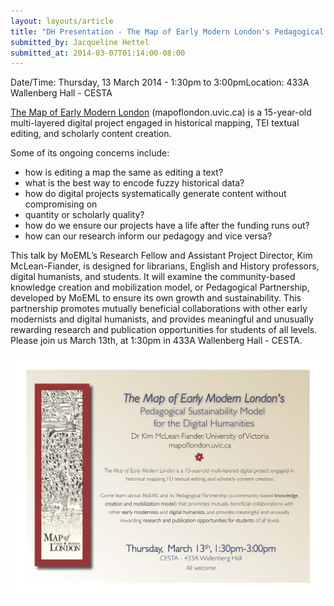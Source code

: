 ```yaml
---
layout: layouts/article
title: "DH Presentation - The Map of Early Modern London's Pedagogical Sustainability Model for the Digital Humanities"
submitted_by: Jacqueline Hettel
submitted_at: 2014-03-07T01:14:00-08:00
---
```



Date/Time: Thursday, 13 March 2014 - 1:30pm to 3:00pmLocation: 433A Wallenberg Hall - CESTA

[The Map of Early Modern London](http://mapoflondon.uvic.ca) (mapoflondon.uvic.ca) is a 15-year-old multi-layered digital project engaged in historical mapping, TEI textual editing, and scholarly content creation.


Some of its ongoing concerns include:


* how is editing a map the same as editing a text?
* what is the best way to encode fuzzy historical data?
* how do digital projects systematically generate content without compromising on
* quantity or scholarly quality?
* how do we ensure our projects have a life after the funding runs out?
* how can our research inform our pedagogy and vice versa?




This talk by MoEML’s Research Fellow and Assistant Project Director, Kim McLean-Fiander, is designed for librarians, English and History professors, digital humanists, and students. It will examine the community-based knowledge creation and mobilization model, or Pedagogical Partnership, developed by MoEML to ensure its own growth and sustainability. This partnership promotes mutually beneficial collaborations with other early modernists and digital humanists, and provides meaningful and unusually rewarding research and publication opportunities for students of all levels. Please join us March 13th, at 1:30pm in 433A Wallenberg Hall - CESTA.







![](../post-images/stanford_moeml_poster.jpg)


